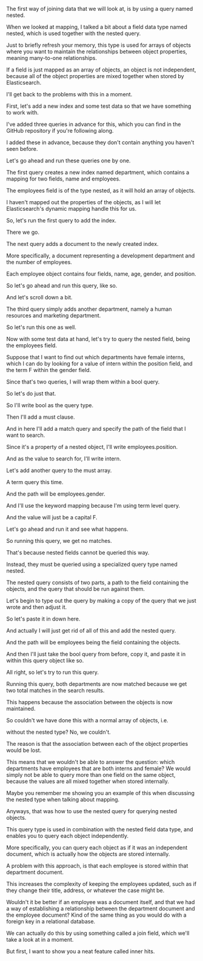 The first way of joining data that we will look at, is by using a query named nested.

When we looked at mapping, I talked a bit about a field data type named nested, which is used together with the nested query.

Just to briefly refresh your memory, this type is used for arrays of objects where you want to maintain the relationships between object properties, meaning many-to-one relationships.

If a field is just mapped as an array of objects, an object is not independent, because all of the object properties are mixed together when stored by Elasticsearch.

I'll get back to the problems with this in a moment.

First, let's add a new index and some test data so that we have something to work with.

I've added three queries in advance for this, which you can find in the GitHub repository if you're following along.

I added these in advance, because they don't contain anything you haven't seen before.

Let's go ahead and run these queries one by one.

The first query creates a new index named department, which contains a mapping for two fields, name and employees.

The employees field is of the type nested, as it will hold an array of objects.

I haven't mapped out the properties of the objects, as I will let Elasticsearch's dynamic mapping handle this for us.

So, let's run the first query to add the index.

There we go.

The next query adds a document to the newly created index.

More specifically, a document representing a development department and the number of employees.

Each employee object contains four fields, name, age, gender, and position.

So let's go ahead and run this query, like so.

And let's scroll down a bit.

The third query simply adds another department, namely a human resources and marketing department.

So let's run this one as well.

Now with some test data at hand, let's try to query the nested field, being the employees field.

Suppose that I want to find out which departments have female interns, which I can do by looking for a value of intern within the position field, and the term F within the gender field.

Since that's two queries, I will wrap them within a bool query.

So let's do just that.

So I'll write bool as the query type.

Then I'll add a must clause.

And in here I'll add a match query and specify the path of the field that I want to search.

Since it's a property of a nested object, I'll write employees.position.

And as the value to search for, I'll write intern.

Let's add another query to the must array.

A term query this time.

And the path will be employees.gender.

And I'll use the keyword mapping because I'm using term level query.

And the value will just be a capital F.

Let's go ahead and run it and see what happens.

So running this query, we get no matches.

That's because nested fields cannot be queried this way.

Instead, they must be queried using a specialized query type named nested.

The nested query consists of two parts, a path to the field containing the objects, and the query that should be run against them.

Let's begin to type out the query by making a copy of the query that we just wrote and then adjust it.

So let's paste it in down here.

And actually I will just get rid of all of this and add the nested query.

And the path will be employees being the field containing the objects.

And then I'll just take the bool query from before, copy it, and paste it in within this query object like so.

All right, so let's try to run this query.

Running this query, both departments are now matched because we get two total matches in the search results.

This happens because the association between the objects is now maintained.

So couldn't we have done this with a normal array of objects, i.e.

without the nested type? No, we couldn't.

The reason is that the association between each of the object properties would be lost.

This means that we wouldn't be able to answer the question: which departments have employees that are both interns and female? We would simply not be able to query more than one field on the same object, because the values are all mixed together when stored internally.

Maybe you remember me showing you an example of this when discussing the nested type when talking about mapping.

Anyways, that was how to use the nested query for querying nested objects.

This query type is used in combination with the nested field data type, and enables you to query each object independently.

More specifically, you can query each object as if it was an independent document, which is actually how the objects are stored internally.

A problem with this approach, is that each employee is stored within that department document.

This increases the complexity of keeping the employees updated, such as if they change their title, address, or whatever the case might be.

Wouldn't it be better if an employee was a document itself, and that we had a way of establishing a relationship between the department document and the employee document? Kind of the same thing as you would do with a foreign key in a relational database.

We can actually do this by using something called a join field, which we'll take a look at in a moment.

But first, I want to show you a neat feature called inner hits.

